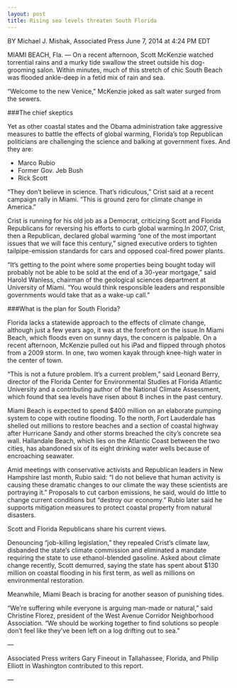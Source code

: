 ```yaml
---
layout: post
title: Rising sea levels threaten South Florida
---
```


BY Michael J. Mishak, Associated Press   June 7, 2014 at 4:24 PM EDT

MIAMI BEACH, Fla. — On a recent afternoon, Scott McKenzie watched torrential rains and a murky tide swallow the street outside his dog-grooming salon. Within minutes, much of this stretch of chic South Beach was flooded ankle-deep in a fetid mix of rain and sea.

“Welcome to the new Venice,” McKenzie joked as salt water surged from the sewers.

###The chief skeptics 

Yet as other coastal states and the Obama administration take aggressive measures to battle the effects of global warming, Florida’s top Republican politicians are challenging the science and balking at government fixes. And they are:

* Marco Rubio 
* Former Gov. Jeb Bush
* Rick Scott

“They don’t believe in science. That’s ridiculous,” Crist said at a recent campaign rally in Miami. “This is ground zero for climate change in America.” 

Crist is running for his old job as a Democrat, criticizing Scott and Florida Republicans for reversing his efforts to curb global warming.In 2007, Crist, then a Republican, declared global warming “one of the most important issues that we will face this century,” signed executive orders to tighten tailpipe-emission standards for cars and opposed coal-fired power plants.

“It’s getting to the point where some properties being bought today will probably not be able to be sold at the end of a 30-year mortgage,” said Harold Wanless, chairman of the geological sciences department at University of Miami. “You would think responsible leaders and responsible governments would take that as a wake-up call.”

###What is the plan for South Florida?

Florida lacks a statewide approach to the effects of climate change, although just a few years ago, it was at the forefront on the issue.In Miami Beach, which floods even on sunny days, the concern is palpable. On a recent afternoon, McKenzie pulled out his iPad and flipped through photos from a 2009 storm. In one, two women kayak through knee-high water in the center of town.

“This is not a future problem. It’s a current problem,” said Leonard Berry, director of the Florida Center for Environmental Studies at Florida Atlantic University and a contributing author of the National Climate Assessment, which found that sea levels have risen about 8 inches in the past century.

Miami Beach is expected to spend $400 million on an elaborate pumping system to cope with routine flooding. To the north, Fort Lauderdale has shelled out millions to restore beaches and a section of coastal highway after Hurricane Sandy and other storms breached the city’s concrete sea wall. Hallandale Beach, which lies on the Atlantic Coast between the two cities, has abandoned six of its eight drinking water wells because of encroaching seawater.

Amid meetings with conservative activists and Republican leaders in New Hampshire last month, Rubio said: “I do not believe that human activity is causing these dramatic changes to our climate the way these scientists are portraying it.” Proposals to cut carbon emissions, he said, would do little to change current conditions but “destroy our economy.” Rubio later said he supports mitigation measures to protect coastal property from natural disasters.

Scott and Florida Republicans share his current views.

Denouncing “job-killing legislation,” they repealed Crist’s climate law, disbanded the state’s climate commission and eliminated a mandate requiring the state to use ethanol-blended gasoline. Asked about climate change recently, Scott demurred, saying the state has spent about $130 million on coastal flooding in his first term, as well as millions on environmental restoration.

Meanwhile, Miami Beach is bracing for another season of punishing tides.

“We’re suffering while everyone is arguing man-made or natural,” said Christine Florez, president of the West Avenue Corridor Neighborhood Association. “We should be working together to find solutions so people don’t feel like they’ve been left on a log drifting out to sea.”

—

Associated Press writers Gary Fineout in Tallahassee, Florida, and Philip Elliott in Washington contributed to this report.

—


